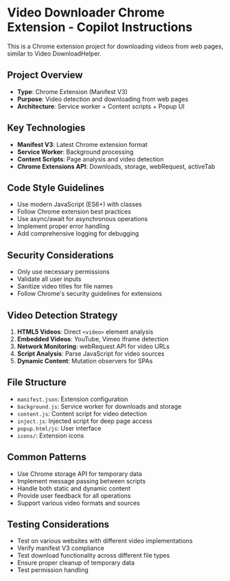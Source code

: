 <!-- Use this file to provide workspace-specific custom instructions to Copilot. For more details, visit https://code.visualstudio.com/docs/copilot/copilot-customization#_use-a-githubcopilotinstructionsmd-file -->

# Video Downloader Chrome Extension - Copilot Instructions

This is a Chrome extension project for downloading videos from web pages, similar to Video DownloadHelper.

## Project Overview

- **Type**: Chrome Extension (Manifest V3)
- **Purpose**: Video detection and downloading from web pages
- **Architecture**: Service worker + Content scripts + Popup UI

## Key Technologies

- **Manifest V3**: Latest Chrome extension format
- **Service Worker**: Background processing
- **Content Scripts**: Page analysis and video detection
- **Chrome Extensions API**: Downloads, storage, webRequest, activeTab

## Code Style Guidelines

- Use modern JavaScript (ES6+) with classes
- Follow Chrome extension best practices
- Use async/await for asynchronous operations
- Implement proper error handling
- Add comprehensive logging for debugging

## Security Considerations

- Only use necessary permissions
- Validate all user inputs
- Sanitize video titles for file names
- Follow Chrome's security guidelines for extensions

## Video Detection Strategy

1. **HTML5 Videos**: Direct `<video>` element analysis
2. **Embedded Videos**: YouTube, Vimeo iframe detection
3. **Network Monitoring**: webRequest API for video URLs
4. **Script Analysis**: Parse JavaScript for video sources
5. **Dynamic Content**: Mutation observers for SPAs

## File Structure

- `manifest.json`: Extension configuration
- `background.js`: Service worker for downloads and storage
- `content.js`: Content script for video detection
- `inject.js`: Injected script for deep page access
- `popup.html/js`: User interface
- `icons/`: Extension icons

## Common Patterns

- Use Chrome storage API for temporary data
- Implement message passing between scripts
- Handle both static and dynamic content
- Provide user feedback for all operations
- Support various video formats and sources

## Testing Considerations

- Test on various websites with different video implementations
- Verify manifest V3 compliance
- Test download functionality across different file types
- Ensure proper cleanup of temporary data
- Test permission handling
